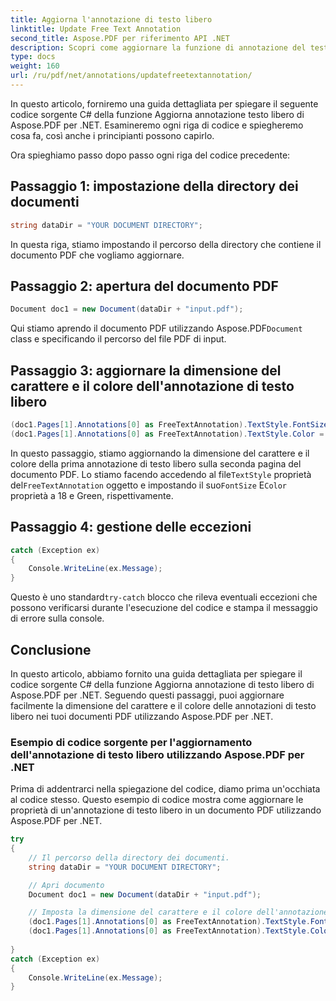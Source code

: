 ```yaml
---
title: Aggiorna l'annotazione di testo libero
linktitle: Update Free Text Annotation
second_title: Aspose.PDF per riferimento API .NET
description: Scopri come aggiornare la funzione di annotazione del testo libero di Aspose.PDF per .NET utilizzando il codice sorgente C#.
type: docs
weight: 160
url: /ru/pdf/net/annotations/updatefreetextannotation/
---
```

In questo articolo, forniremo una guida dettagliata per spiegare il seguente codice sorgente C# della funzione Aggiorna annotazione testo libero di Aspose.PDF per .NET. Esamineremo ogni riga di codice e spiegheremo cosa fa, così anche i principianti possono capirlo.

Ora spieghiamo passo dopo passo ogni riga del codice precedente:

## Passaggio 1: impostazione della directory dei documenti

```csharp
string dataDir = "YOUR DOCUMENT DIRECTORY";
```

In questa riga, stiamo impostando il percorso della directory che contiene il documento PDF che vogliamo aggiornare.

## Passaggio 2: apertura del documento PDF

```csharp
Document doc1 = new Document(dataDir + "input.pdf");
```

 Qui stiamo aprendo il documento PDF utilizzando Aspose.PDF`Document` class e specificando il percorso del file PDF di input.

## Passaggio 3: aggiornare la dimensione del carattere e il colore dell'annotazione di testo libero

```csharp
(doc1.Pages[1].Annotations[0] as FreeTextAnnotation).TextStyle.FontSize = 18;
(doc1.Pages[1].Annotations[0] as FreeTextAnnotation).TextStyle.Color = System.Drawing.Color.Green;
```

 In questo passaggio, stiamo aggiornando la dimensione del carattere e il colore della prima annotazione di testo libero sulla seconda pagina del documento PDF. Lo stiamo facendo accedendo al file`TextStyle` proprietà del`FreeTextAnnotation` oggetto e impostando il suo`FontSize` E`Color` proprietà a 18 e Green, rispettivamente.

## Passaggio 4: gestione delle eccezioni

```csharp
catch (Exception ex)
{
    Console.WriteLine(ex.Message);
}
```

 Questo è uno standard`try-catch` blocco che rileva eventuali eccezioni che possono verificarsi durante l'esecuzione del codice e stampa il messaggio di errore sulla console.

## Conclusione

In questo articolo, abbiamo fornito una guida dettagliata per spiegare il codice sorgente C# della funzione Aggiorna annotazione di testo libero di Aspose.PDF per .NET. Seguendo questi passaggi, puoi aggiornare facilmente la dimensione del carattere e il colore delle annotazioni di testo libero nei tuoi documenti PDF utilizzando Aspose.PDF per .NET.

### Esempio di codice sorgente per l'aggiornamento dell'annotazione di testo libero utilizzando Aspose.PDF per .NET

Prima di addentrarci nella spiegazione del codice, diamo prima un'occhiata al codice stesso. Questo esempio di codice mostra come aggiornare le proprietà di un'annotazione di testo libero in un documento PDF utilizzando Aspose.PDF per .NET.

```csharp
try
{
    // Il percorso della directory dei documenti.
    string dataDir = "YOUR DOCUMENT DIRECTORY";

    // Apri documento
    Document doc1 = new Document(dataDir + "input.pdf");

    // Imposta la dimensione del carattere e il colore dell'annotazione:
    (doc1.Pages[1].Annotations[0] as FreeTextAnnotation).TextStyle.FontSize = 18;
    (doc1.Pages[1].Annotations[0] as FreeTextAnnotation).TextStyle.Color = System.Drawing.Color.Green;
                
}
catch (Exception ex)
{
    Console.WriteLine(ex.Message);
}
```